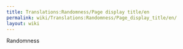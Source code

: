 ```yaml
---
title: Translations:Randomness/Page display title/en
permalink: wiki/Translations:Randomness/Page_display_title/en/
layout: wiki
---
```


Randomness

